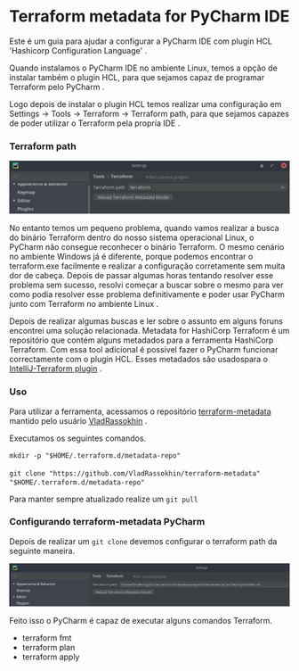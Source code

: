# Terraform metadata for PyCharm IDE

Este é um guia para ajudar a configurar a PyCharm IDE com plugin HCL 'Hashicorp Configuration Language' .

Quando instalamos o PyCharm IDE no ambiente Linux, temos a opção de instalar também o plugin HCL, para que sejamos capaz de programar Terraform pelo PyCharm .

Logo depois de instalar o plugin HCL temos realizar uma configuração em Settings -> Tools -> Terraform -> Terraform path, para que sejamos capazes de poder utilizar o Terraform pela propría IDE .

### Terraform path
![terraform path](images/terraform_path.png)

No entanto temos um pequeno problema, quando vamos realizar a busca do binário Terraform dentro do nosso sistema operacional Linux, o PyCharm não consegue reconhecer o binário Terraform. O mesmo
cenário no ambiente Windows já é diferente, porque podemos encontrar o terraform.exe facilmente e realizar a configuração corretamente sem muita dor de cabeça. Depois de passar algumas horas 
tentando resolver esse problema sem sucesso, resolvi começar a buscar sobre o mesmo para ver como podia resolver esse problema definitivamente e poder usar PyCharm junto com Terraform no ambiente Linux .

Depois de realizar algumas buscas e ler sobre o assunto em alguns foruns encontrei uma solução relacionada. Metadata for HashiCorp Terraform é um repositório que contém alguns metadados para a 
ferramenta HashiCorp Terraform. Com essa tool adicional é possivel fazer o PyCharm funcionar correctamente com o plugin HCL. Esses metadados são usados ​​para o [IntelliJ-Terraform plugin](https://plugins.jetbrains.com/plugin/7808) .

### Uso

Para utilizar a ferramenta, acessamos o repositório [terraform-metadata](https://github.com/VladRassokhin/terraform-metadata) mantido pelo usuário [VladRassokhin](https://github.com/VladRassokhin) .

Executamos os seguintes comandos.

```
mkdir -p "$HOME/.terraform.d/metadata-repo"

git clone "https://github.com/VladRassokhin/terraform-metadata" "$HOME/.terraform.d/metadata-repo"
```

Para manter sempre atualizado realize um `git pull`

### Configurando terraform-metadata PyCharm

Depois de realizar um `git clone` devemos configurar o terraform path da seguinte maneira.

![terraform_path1](./images/terraform_metadata.png)

Feito isso o PyCharm é capaz de executar alguns comandos Terraform.

 * terraform fmt
 * terraform plan
 * terraform apply


 